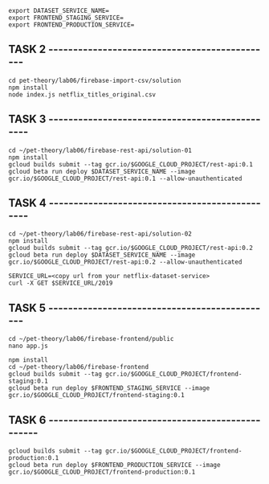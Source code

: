
```
export DATASET_SERVICE_NAME=
export FRONTEND_STAGING_SERVICE=
export FRONTEND_PRODUCTION_SERVICE=
```


## TASK 2 ----------------------------------------------
```
cd pet-theory/lab06/firebase-import-csv/solution
npm install
node index.js netflix_titles_original.csv
```
## TASK 3 -----------------------------------------------
```
cd ~/pet-theory/lab06/firebase-rest-api/solution-01
npm install
gcloud builds submit --tag gcr.io/$GOOGLE_CLOUD_PROJECT/rest-api:0.1
gcloud beta run deploy $DATASET_SERVICE_NAME --image gcr.io/$GOOGLE_CLOUD_PROJECT/rest-api:0.1 --allow-unauthenticated
```
## TASK 4 -----------------------------------------------
```
cd ~/pet-theory/lab06/firebase-rest-api/solution-02
npm install
gcloud builds submit --tag gcr.io/$GOOGLE_CLOUD_PROJECT/rest-api:0.2
gcloud beta run deploy $DATASET_SERVICE_NAME --image gcr.io/$GOOGLE_CLOUD_PROJECT/rest-api:0.2 --allow-unauthenticated
```

```
SERVICE_URL=<copy url from your netflix-dataset-service>
curl -X GET $SERVICE_URL/2019
```

## TASK 5 ----------------------------------------------

```
cd ~/pet-theory/lab06/firebase-frontend/public
nano app.js
  ```
```
npm install
cd ~/pet-theory/lab06/firebase-frontend
gcloud builds submit --tag gcr.io/$GOOGLE_CLOUD_PROJECT/frontend-staging:0.1
gcloud beta run deploy $FRONTEND_STAGING_SERVICE --image gcr.io/$GOOGLE_CLOUD_PROJECT/frontend-staging:0.1
```
## TASK 6 -------------------------------------------------
```
gcloud builds submit --tag gcr.io/$GOOGLE_CLOUD_PROJECT/frontend-production:0.1
gcloud beta run deploy $FRONTEND_PRODUCTION_SERVICE --image gcr.io/$GOOGLE_CLOUD_PROJECT/frontend-production:0.1
```
